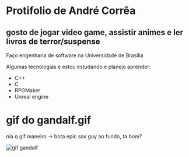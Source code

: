 # Protifolio de André Corrêa

## gosto de jogar video game, assistir animes e ler livros de terror/suspense

Faço engenharia de software na  Universidade de Brasilia

Algumas tecnologias e estou estudando e planejo aprender:

- C++
- C
- RPGMaker
- Unreal engine

# gif do gandalf.gif

oia q gif maneiro -> bota epic sax guy ao fundo, ta bom?

![gif gandalf](https://media.giphy.com/media/TcdpZwYDPlWXC/giphy.gif)
